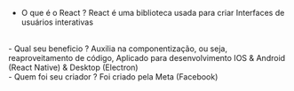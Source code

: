  
 - O que é o React ?
React é uma biblioteca usada para criar Interfaces de usuários interativas
<br>
- Qual seu beneficio ?
Auxilia na componentização, ou seja, reaproveitamento de código, Aplicado para desenvolvimento IOS & Android (React Native) & Desktop (Electron)
<br>
- Quem foi seu criador ?
  Foi criado pela Meta (Facebook)

  
